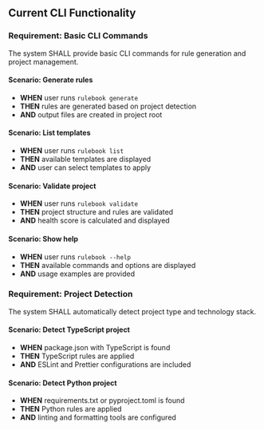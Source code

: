 ## Current CLI Functionality

### Requirement: Basic CLI Commands
The system SHALL provide basic CLI commands for rule generation and project management.

#### Scenario: Generate rules
- **WHEN** user runs `rulebook generate`
- **THEN** rules are generated based on project detection
- **AND** output files are created in project root

#### Scenario: List templates
- **WHEN** user runs `rulebook list`
- **THEN** available templates are displayed
- **AND** user can select templates to apply

#### Scenario: Validate project
- **WHEN** user runs `rulebook validate`
- **THEN** project structure and rules are validated
- **AND** health score is calculated and displayed

#### Scenario: Show help
- **WHEN** user runs `rulebook --help`
- **THEN** available commands and options are displayed
- **AND** usage examples are provided

### Requirement: Project Detection
The system SHALL automatically detect project type and technology stack.

#### Scenario: Detect TypeScript project
- **WHEN** package.json with TypeScript is found
- **THEN** TypeScript rules are applied
- **AND** ESLint and Prettier configurations are included

#### Scenario: Detect Python project
- **WHEN** requirements.txt or pyproject.toml is found
- **THEN** Python rules are applied
- **AND** linting and formatting tools are configured
